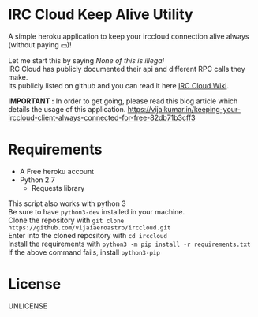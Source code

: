 # IRC Cloud Keep Alive Utility
A simple heroku application to keep your irccloud connection alive always (without paying :dollar:)!

Let me start this by saying *None of this is illegal*  
IRC Cloud has publicly documented their api and different RPC calls they make.  
Its publicly listed on github and you can read it here [IRC Cloud Wiki](https://github.com/irccloud/irccloud-tools/wiki).

**IMPORTANT :** In order to get going, please read this blog article which details the usage of this application.
https://vijaikumar.in/keeping-your-irccloud-client-always-connected-for-free-82db71b3cff3

Requirements
============
* A Free heroku account
* Python 2.7
  * Requests library
  
This script also works with python 3  
Be sure to have `python3-dev` installed in your machine.  
Clone the repository with `git clone https://github.com/vijaiaeroastro/irccloud.git`  
Enter into the cloned repository with `cd irccloud`  
Install the requirements with `python3 -m pip install -r requirements.txt`  
If the above command fails, install `python3-pip`
  
License
=======
UNLICENSE
